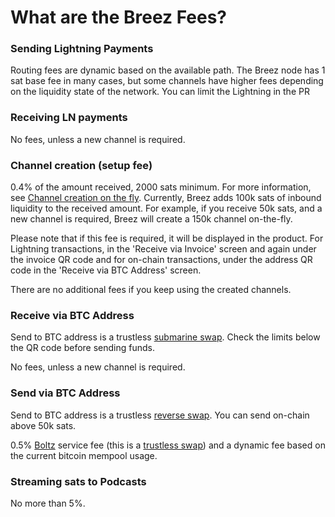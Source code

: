 # What are the Breez Fees?

### Sending Lightning Payments
Routing fees are dynamic based on the available path. The Breez node has 1 sat base fee in many cases, but some channels have higher fees depending on the liquidity state of the network. You can limit the Lightning in the PR
### Receiving LN payments 
No fees, unless a new channel is required.
### Channel creation (setup fee)
0.4% of the amount received, 2000 sats minimum. For more information, see [Channel creation on the fly](https://medium.com/breez-technology/the-breez-release-candidate-getting-lightning-ready-for-the-global-takeover-b5d1f9756229). Currently, Breez adds 100k sats of inbound liquidity to the received amount. For example, if you receive 50k sats, and a new channel is required, Breez will create a 150k channel on-the-fly.

Please note that if this fee is required, it will be displayed in the product. For Lightning transactions, in the 'Receive via Invoice' screen and again under the invoice QR code and for on-chain transactions, under the address QR code in the 'Receive via BTC Address' screen.

There are no additional fees if you keep using the created channels.
### Receive via BTC Address
Send to BTC address is a trustless [submarine swap](Adding-Funds-via-Submarine-Swaps.md). Check the limits below the QR code before sending funds.

No fees, unless a new channel is required.
### Send via BTC Address
Send to BTC address is a trustless [reverse swap](https://medium.com/breez-technology/reverse-submarine-swaps-another-step-towards-a-p2p-lightning-economy-bacb040fdca7). You can send on-chain above 50k sats.

0.5% [Boltz](https://boltz.exchange/) service fee (this is a [trustless swap](https://medium.com/breez-technology/reverse-submarine-swaps-another-step-towards-a-p2p-lightning-economy-bacb040fdca7)) and a dynamic fee based on the current bitcoin mempool usage.
### Streaming sats to Podcasts
No more than 5%.
